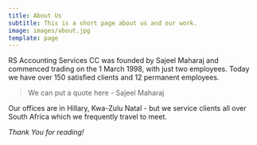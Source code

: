 ```yaml
---
title: About Us
subtitle: This is a short page about us and our work.
image: images/about.jpg
template: page
---
```


RS Accounting Services CC was founded by Sajeel Maharaj and commenced trading on the 1 March 1998, with just two employees. Today we have over 150 satisfied clients and 12 permanent employees.

>We can put a quote here - Sajeel Maharaj

Our offices are in Hillary, Kwa-Zulu Natal - but we service clients all over South Africa which we frequently travel to meet. 

*Thank You for reading!*
